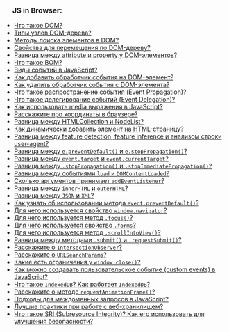 <h3>
  <img src="../assets/JSDom.png" width="16" height="16" />
  <span>JS in Browser:</span>
</h3>

- [Что такое DOM?](https://youtu.be/1eIRTdgzHtw?t=471)
- [Типы узлов DOM-дерева?](https://youtu.be/7TvS0iKR3_c?t=201)
- [Методы поиска элементов в DOM?](https://youtu.be/CjdCxxqObaM?t=678)
- [Свойства для перемещения по DOM-дереву?](https://youtu.be/7TvS0iKR3_c?t=245)
- [Разница между attribute и property у DOM-элементов?](https://youtu.be/IooJ3P2VUYs?t=659)
- [Что такое BOM?](https://youtu.be/XtQPrt8G0n8?t=448)
- [Виды событий в JavaScript?](https://youtu.be/7TvS0iKR3_c?t=318)
- [Как добавить обработчик события на DOM-элемент?](https://youtu.be/7TvS0iKR3_c?t=425)
- [Как удалить обработчик события с DOM-элемента?](https://youtu.be/7TvS0iKR3_c?t=505)
- [Что такое распространение события (Event Propagation)?](https://youtu.be/1eIRTdgzHtw?t=522)
- [Что такое делегирование событий (Event Delegation)?](https://youtu.be/1eIRTdgzHtw?t=576)
- [Как использовать media выражения в JavaScript?](https://youtu.be/3kvKFfPteFg?t=30)
- [Расскажите про координаты в браузере?](https://youtu.be/70VnuTXi4Wk?t=644)
- [Разница между HTMLCollection и NodeList?](https://youtu.be/IooJ3P2VUYs?t=705)
- [Как динамически добавить элемент на HTML-страницу?](https://youtu.be/nvktMVFM0_M?t=551)
- [Разница между feature detection, feature inference и анализом строки user-agent?](https://youtu.be/G4iYlbilozM?t=568)
- [Разница между `e.preventDefault()` и `e.stopPropagation()`?](https://youtu.be/CjdCxxqObaM?t=650)
- [Разница между `event.target` и `event.currentTarget`?](https://youtu.be/kx3dR6ztICU?t=539)
- [Разница между `.stopPropagation()` и `.stopImmediatePropagation()`?](https://youtu.be/kx3dR6ztICU?t=580)
- [Разница между событиями `load` и `DOMContentLoaded`?](https://youtu.be/kx3dR6ztICU?t=627)
- [Сколько аргументов принимает `addEventListener`?](https://youtu.be/7TvS0iKR3_c?t=538)
- [Разница между `innerHTML` и `outerHTML`?](https://youtu.be/xZLxdts7ZW4?t=621)
- [Разница между `JSON` и `XML`?](https://youtu.be/XtQPrt8G0n8?t=28)
- [Как узнать об использовании метода `event.preventDefault()`?](https://youtu.be/lZNWrW39ELM?t=443)
- [Для чего используется свойство `window.navigator`?](https://youtu.be/lZNWrW39ELM?t=493)
- [Для чего используется метод `.focus()`?](https://youtu.be/lZNWrW39ELM?t=551)
- [Для чего используется свойство `.forms`?](https://youtu.be/lZNWrW39ELM?t=616)
- [Для чего используется метод `.scrollIntoView()`?](https://youtu.be/lZNWrW39ELM?t=682)
- [Разница между методами `.submit()` и `.requestSubmit()`?](https://youtu.be/3kvKFfPteFg?t=90)
- [Расскажите о `IntersectionObserver`?](https://youtu.be/hL5yFo9Pms4?t=28)
- [Расскажите о `URLSearchParams`?](https://youtu.be/hL5yFo9Pms4?t=98)
- [Какие есть ограничения у `window.close()`?](https://youtu.be/hL5yFo9Pms4?t=149)
- [Как можно создавать пользовательское событие (custom events) в JavaScript?](https://youtu.be/PI1X5oFHou8?t=277)
- [Что такое `IndexedDB`? Как работает `IndexedDB`?](https://youtu.be/PI1X5oFHou8?t=339)
- [Расскажите о методе `requestAnimationFrame()`?](https://youtu.be/PI1X5oFHou8?t=419)
- [Подходы для междоменных запросов в JavaScript?](https://youtu.be/Tx5ABBxYs-Y?t=511)
- [Лучшие практики при работе с веб-хранилищем?](https://youtu.be/Tx5ABBxYs-Y?t=632)
- [Что такое SRI (Subresource Integrity)? Как его использовать для улучшения безопасности?](https://youtu.be/Tx5ABBxYs-Y?t=736)
